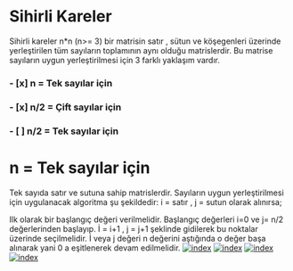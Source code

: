 # Sihirli Kareler
Sihirli kareler n*n (n>= 3) bir matrisin satır , sütun ve köşegenleri üzerinde yerleştirilen tüm sayıların toplamının aynı olduğu matrislerdir. Bu matrise sayıların uygun yerleştirilmesi için 3 farklı yaklaşım vardır.
### - [x] n = Tek sayılar için
### - [x] n/2 = Çift sayılar için
### - [ ] n/2 = Tek sayılar için

# n = Tek sayılar için 
Tek sayıda satır ve sutuna sahip matrislerdir. Sayıların uygun yerleştirilmesi için uygulanacak algoritma şu şekildedir:
i = satır , j = sutun olarak alınırsa;

Ilk olarak bir başlangıç değeri verilmelidir.
Başlangıç değerleri i=0 ve j= n/2 değerlerinden başlayıp. İ = i+1 , j = j+1 şeklinde gidilerek bu 
noktalar üzerinde seçilmelidir. İ veya j değeri n değerini aştığında o değer başa alınarak yani 0 a
eşitlenerek devam edilmelidir.
[![index](1.png)](Images/1.png)	[![index](2.png)](Images/2.png)
[![index](3.png)](Images/3.png)	[![index](4.png)](Images/4.png)